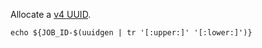 Allocate a [v4 UUID](https://en.wikipedia.org/wiki/Universally_unique_identifier).

```shell
echo ${JOB_ID-$(uuidgen | tr '[:upper:]' '[:lower:]')}
```
